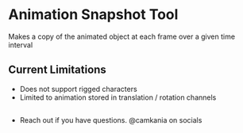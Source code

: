 # **Animation Snapshot Tool**
Makes a copy of the animated object at each frame over a given time interval 

## Current Limitations 
- Does not support rigged characters
- Limited to animation stored in translation / rotation channels
##
- Reach out if you have questions. @camkania on socials

